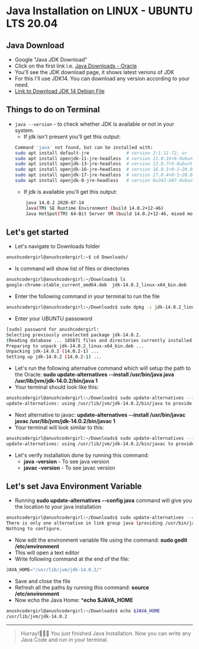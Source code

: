 # Java Installation on LINUX - UBUNTU LTS 20.04

## Java Download

- Google "Java JDK Download" 
- Click on the first link i.e. [Java Downloads - Oracle](https://oracle.com/java/technologies/downloads/)
- You'll see the JDK download page, it shows latest verions of JDK
- For this I'll use JDK14. You can download any version according to your need. 
- [Link to Download JDK 14 Debian File](https://www.oracle.com/java/technologies/javase/jdk14-archive-downloads.html)


## Things to do on Terminal

- `java --version` - to check whether JDK is available or not in your system.
    - If jdk isn't present you'll get this output:
    ```bash
    Command 'java' not found, but can be installed with:
    sudo apt install default-jre              # version 2:1.11-72, or
    sudo apt install openjdk-11-jre-headless  # version 11.0.16+8-0ubuntu1~20.04
    sudo apt install openjdk-13-jre-headless  # version 13.0.7+5-0ubuntu1~20.04
    sudo apt install openjdk-16-jre-headless  # version 16.0.1+9-1~20.04
    sudo apt install openjdk-17-jre-headless  # version 17.0.4+8-1~20.04
    sudo apt install openjdk-8-jre-headless   # version 8u342-b07-0ubuntu1~20.04
    ```
    - If jdk is available you'll get this output:
    ```bash
        java 14.0.2 2020-07-14
        Java(TM) SE Runtime Environment (build 14.0.2+12-46)
        Java HotSpot(TM) 64-Bit Server VM (build 14.0.2+12-46, mixed mode, sharing)
    ```


## Let's get started

- Let's navigate to Downloads folder
```bash
anushcodergirl@anushcodergirl:~$ cd Downloads/
```
- ls command will show list of files or directories
```bash
anushcodergirl@anushcodergirl:~/Downloads$ ls
google-chrome-stable_current_amd64.deb  jdk-14.0.2_linux-x64_bin.deb
```
- Enter the following command in your terminal to run the file
```bash
anushcodergirl@anushcodergirl:~/Downloads$ sudo dpkg -i jdk-14.0.2_linux-x64_bin.deb
```
- Enter your UBUNTU passoword
```bash
[sudo] password for anushcodergirl: 
Selecting previously unselected package jdk-14.0.2.
(Reading database ... 185871 files and directories currently installed.)
Preparing to unpack jdk-14.0.2_linux-x64_bin.deb ...
Unpacking jdk-14.0.2 (14.0.2-1) ...
Setting up jdk-14.0.2 (14.0.2-1) ...
```
- Let's run the following alternative command which will setup the path to the Oracle: **sudo update-alternatives --install /usr/bin/java java /usr/lib/jvm/jdk-14.0.2/bin/java 1**
- Your terminal should look like this: 
```bash
anushcodergirl@anushcodergirl:~/Downloads$ sudo update-alternatives --install /usr/bin/java java /usr/lib/jvm/jdk-14.0.2/bin/java 1 
update-alternatives: using /usr/lib/jvm/jdk-14.0.2/bin/java to provide /usr/bin/java (java) in auto mode
```
- Next alternative to javac: **update-alternatives --install /usr/bin/javac javac /usr/lib/jvm/jdk-14.0.2/bin/javac 1**
- Your terminal will look similar to this: 
```bash
anushcodergirl@anushcodergirl:~/Downloads$ sudo update-alternatives --install /usr/bin/javac javac /usr/lib/jvm/jdk-14.0.2/bin/javac 1 
update-alternatives: using /usr/lib/jvm/jdk-14.0.2/bin/javac to provide /usr/bin/javac (javac) in auto mode
```
- Let's verify installation done by running this command:   
    - **java -version** - To see java version
    - **javac -version** - To see javac version


## Let's set Java Environment Variable

- Running **sudo update-alternatives --config java** command will give you the location to your java installation
```bash
anushcodergirl@anushcodergirl:~/Downloads$ sudo update-alternatives --config java
There is only one alternative in link group java (providing /usr/bin/java): /usr/lib/jvm/jdk-14.0.2/bin/java
Nothing to configure.
```
- Now edit the environment variable file using the command:
**sudo gedit /etc/environment**
- This will open a text editor
- Write following command at the end of the file: 
```java
JAVA_HOME="/usr/lib/jvm/jdk-14.0.2/"
```
- Save and close the file
- Refresh all the paths by running this command: **source /etc/environment**
- Now echo the Java Home: ***echo $JAVA_HOME**
```bash
anushcodergirl@anushcodergirl:~/Downloads$ echo $JAVA_HOME
/usr/lib/jvm/jdk-14.0.2
```


<hr/>

<blockquote>Hurray!🙌🥳🎉 You just finished Java Installation. Now you can write any Java Code and run in your terminal.</blockquote>

